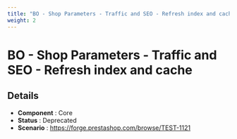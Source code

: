 ```yaml
---
title: "BO - Shop Parameters - Traffic and SEO - Refresh index and cache"
weight: 2
---
```


# BO - Shop Parameters - Traffic and SEO - Refresh index and cache
## Details
* **Component** : Core
* **Status** : Deprecated
* **Scenario** : https://forge.prestashop.com/browse/TEST-1121

